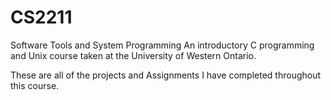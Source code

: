 # CS2211
Software Tools and System Programming
An introductory C programming and Unix course taken at the University of Western Ontario.

These are all of the projects and Assignments I have completed throughout this course.

